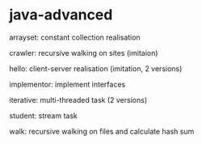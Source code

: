 # java-advanced
arrayset: constant collection realisation

crawler: recursive walking on sites (imitaion)

hello: client-server realisation (imitation, 2 versions)

implementor: implement interfaces 

iterative: multi-threaded task (2 versions)

student: stream task

walk: recursive walking on files and calculate hash sum

